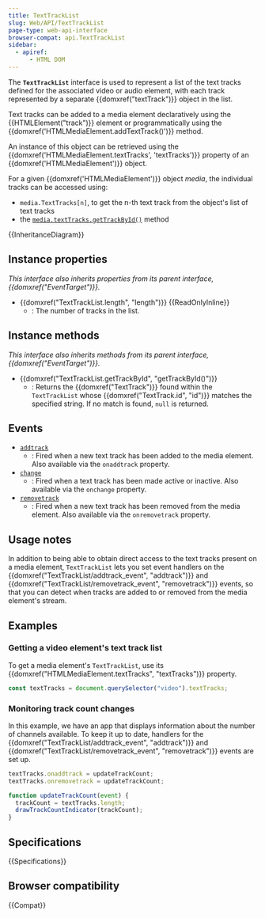 ```yaml
---
title: TextTrackList
slug: Web/API/TextTrackList
page-type: web-api-interface
browser-compat: api.TextTrackList
sidebar:
  - apiref:
      - HTML DOM
---
```


The **`TextTrackList`** interface is used to represent a list of the text tracks defined for the associated video or audio element, with each track represented by a separate {{domxref("textTrack")}} object in the list.

Text tracks can be added to a media element declaratively using the {{HTMLElement("track")}} element or programmatically using the {{domxref('HTMLMediaElement.addTextTrack()')}} method.

An instance of this object can be retrieved using the {{domxref('HTMLMediaElement.textTracks', 'textTracks')}} property of an {{domxref('HTMLMediaElement')}} object.

For a given {{domxref('HTMLMediaElement')}} object _media_, the individual tracks can be accessed using:

- `media.TextTracks[n]`, to get the n-th text track from the object's list of text tracks
- the [`media.textTracks.getTrackById()`](/en-US/docs/Web/API/TextTrackList/getTrackById) method

{{InheritanceDiagram}}

## Instance properties

_This interface also inherits properties from its parent interface, {{domxref("EventTarget")}}._

- {{domxref("TextTrackList.length", "length")}} {{ReadOnlyInline}}
  - : The number of tracks in the list.

## Instance methods

_This interface also inherits methods from its parent interface, {{domxref("EventTarget")}}._

- {{domxref("TextTrackList.getTrackById", "getTrackById()")}}
  - : Returns the {{domxref("TextTrack")}} found within the `TextTrackList` whose {{domxref("TextTrack.id", "id")}} matches the specified string. If no match is found, `null` is returned.

## Events

- [`addtrack`](/en-US/docs/Web/API/TextTrackList/addtrack_event)
  - : Fired when a new text track has been added to the media element.
    Also available via the `onaddtrack` property.
- [`change`](/en-US/docs/Web/API/TextTrackList/change_event)
  - : Fired when a text track has been made active or inactive.
    Also available via the `onchange` property.
- [`removetrack`](/en-US/docs/Web/API/TextTrackList/removetrack_event)
  - : Fired when a new text track has been removed from the media element.
    Also available via the `onremovetrack` property.

## Usage notes

In addition to being able to obtain direct access to the text tracks present on a media element, `TextTrackList` lets you set event handlers on the {{domxref("TextTrackList/addtrack_event", "addtrack")}} and {{domxref("TextTrackList/removetrack_event", "removetrack")}} events, so that you can detect when tracks are added to or removed from the media element's stream.

## Examples

### Getting a video element's text track list

To get a media element's `TextTrackList`, use its {{domxref("HTMLMediaElement.textTracks", "textTracks")}} property.

```js
const textTracks = document.querySelector("video").textTracks;
```

### Monitoring track count changes

In this example, we have an app that displays information about the number of channels available. To keep it up to date, handlers for the {{domxref("TextTrackList/addtrack_event", "addtrack")}} and {{domxref("TextTrackList/removetrack_event", "removetrack")}} events are set up.

```js
textTracks.onaddtrack = updateTrackCount;
textTracks.onremovetrack = updateTrackCount;

function updateTrackCount(event) {
  trackCount = textTracks.length;
  drawTrackCountIndicator(trackCount);
}
```

## Specifications

{{Specifications}}

## Browser compatibility

{{Compat}}
